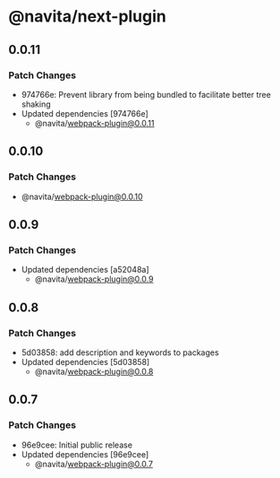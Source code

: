 # @navita/next-plugin

## 0.0.11

### Patch Changes

- 974766e: Prevent library from being bundled to facilitate better tree shaking
- Updated dependencies [974766e]
  - @navita/webpack-plugin@0.0.11

## 0.0.10

### Patch Changes

- @navita/webpack-plugin@0.0.10

## 0.0.9

### Patch Changes

- Updated dependencies [a52048a]
  - @navita/webpack-plugin@0.0.9

## 0.0.8

### Patch Changes

- 5d03858: add description and keywords to packages
- Updated dependencies [5d03858]
  - @navita/webpack-plugin@0.0.8

## 0.0.7

### Patch Changes

- 96e9cee: Initial public release
- Updated dependencies [96e9cee]
  - @navita/webpack-plugin@0.0.7
